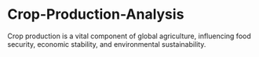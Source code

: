 # Crop-Production-Analysis
Crop production is a vital component of global agriculture, influencing food security, economic stability, and environmental sustainability. 
